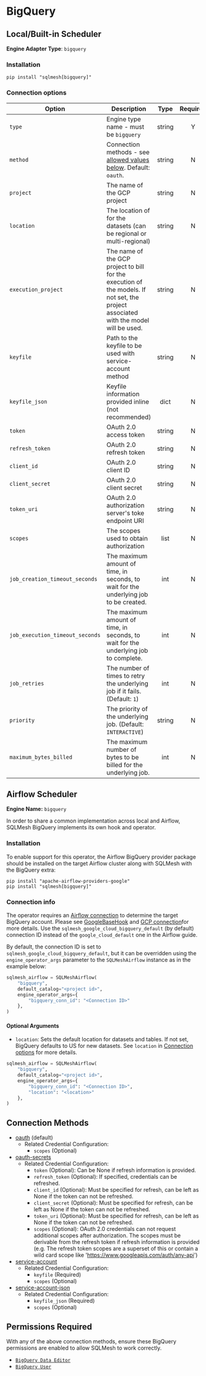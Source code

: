 # BigQuery

## Local/Built-in Scheduler

**Engine Adapter Type**: `bigquery`

### Installation
```
pip install "sqlmesh[bigquery]"
```

### Connection options

| Option                          | Description                                                                                                                          |  Type  | Required |
|---------------------------------|--------------------------------------------------------------------------------------------------------------------------------------|:------:|:--------:|
| `type`                          | Engine type name - must be `bigquery`                                                                                                | string |    Y     |
| `method`                        | Connection methods - see [allowed values below](#connection-methods). Default: `oauth`.                                              | string |    N     |
| `project`                       | The name of the GCP project                                                                                                          | string |    N     |
| `location`                      | The location of for the datasets (can be regional or multi-regional)                                                                 | string |    N     |
| `execution_project`             | The name of the GCP project to bill for the execution of the models. If not set, the project associated with the model will be used. | string |    N     |
| `keyfile`                       | Path to the keyfile to be used with service-account method                                                                           | string |    N     |
| `keyfile_json`                  | Keyfile information provided inline (not recommended)                                                                                |  dict  |    N     |
| `token`                         | OAuth 2.0 access token                                                                                                               | string |    N     |
| `refresh_token`                 | OAuth 2.0 refresh token                                                                                                              | string |    N     |
| `client_id`                     | OAuth 2.0 client ID                                                                                                                  | string |    N     |
| `client_secret`                 | OAuth 2.0 client secret                                                                                                              | string |    N     |
| `token_uri`                     | OAuth 2.0 authorization server's toke endpoint URI                                                                                   | string |    N     |
| `scopes`                        | The scopes used to obtain authorization                                                                                              |  list  |    N     |
| `job_creation_timeout_seconds`  | The maximum amount of time, in seconds, to wait for the underlying job to be created.                                                |  int   |    N     |
| `job_execution_timeout_seconds` | The maximum amount of time, in seconds, to wait for the underlying job to complete.                                                  |  int   |    N     |
| `job_retries`                   | The number of times to retry the underlying job if it fails. (Default: `1`)                                                          |  int   |    N     |
| `priority`                      | The priority of the underlying job. (Default: `INTERACTIVE`)                                                                         | string |    N     |
| `maximum_bytes_billed`          | The maximum number of bytes to be billed for the underlying job.                                                                     |  int   |    N     |

## Airflow Scheduler
**Engine Name:** `bigquery`

In order to share a common implementation across local and Airflow, SQLMesh BigQuery implements its own hook and operator.

### Installation

To enable support for this operator, the Airflow BigQuery provider package should be installed on the target Airflow cluster along with SQLMesh with the BigQuery extra:
```
pip install "apache-airflow-providers-google"
pip install "sqlmesh[bigquery]"
```

### Connection info

The operator requires an [Airflow connection](https://airflow.apache.org/docs/apache-airflow/stable/howto/connection.html) to determine the target BigQuery account. Please see [GoogleBaseHook](https://airflow.apache.org/docs/apache-airflow-providers-google/stable/_api/airflow/providers/google/common/hooks/base_google/index.html#airflow.providers.google.common.hooks.base_google.GoogleBaseHook) and [GCP connection](https://airflow.apache.org/docs/apache-airflow-providers-google/stable/connections/gcp.html)for more details. Use the `sqlmesh_google_cloud_bigquery_default` (by default) connection ID instead of the `google_cloud_default` one in the Airflow guide.

By default, the connection ID is set to `sqlmesh_google_cloud_bigquery_default`, but it can be overridden using the `engine_operator_args` parameter to the `SQLMeshAirflow` instance as in the example below:
```python linenums="1"
sqlmesh_airflow = SQLMeshAirflow(
    "bigquery",
    default_catalog="<project id>",
    engine_operator_args={
        "bigquery_conn_id": "<Connection ID>"
    },
)
```

#### Optional Arguments

* `location`: Sets the default location for datasets and tables. If not set, BigQuery defaults to US for new datasets. See `location` in [Connection options](#connection-options) for more details.

```python linenums="1"
sqlmesh_airflow = SQLMeshAirflow(
    "bigquery",
    default_catalog="<project id>",
    engine_operator_args={
        "bigquery_conn_id": "<Connection ID>",
        "location": "<location>"
    },
)
```

## Connection Methods
- [oauth](https://google-auth.readthedocs.io/en/master/reference/google.auth.html#google.auth.default) (default)
    - Related Credential Configuration:
        - `scopes` (Optional)
- [oauth-secrets](https://google-auth.readthedocs.io/en/stable/reference/google.oauth2.credentials.html)
    - Related Credential Configuration:
        - `token` (Optional): Can be None if refresh information is provided.
        - `refresh_token` (Optional): If specified, credentials can be refreshed.
        - `client_id` (Optional): Must be specified for refresh, can be left as None if the token can not be refreshed.
        - `client_secret` (Optional): Must be specified for refresh, can be left as None if the token can not be refreshed.
        - `token_uri` (Optional): Must be specified for refresh, can be left as None if the token can not be refreshed.
        - `scopes` (Optional): OAuth 2.0 credentials can not request additional scopes after authorization. The scopes must be derivable from the refresh token if refresh information is provided (e.g. The refresh token scopes are a superset of this or contain a wild card scope like 'https://www.googleapis.com/auth/any-api')
- [service-account](https://google-auth.readthedocs.io/en/master/reference/google.oauth2.service_account.html#google.oauth2.service_account.IDTokenCredentials.from_service_account_file)
    - Related Credential Configuration:
        - `keyfile` (Required)
        - `scopes` (Optional)
- [service-account-json](https://google-auth.readthedocs.io/en/master/reference/google.oauth2.service_account.html#google.oauth2.service_account.IDTokenCredentials.from_service_account_info)
    - Related Credential Configuration:
        - `keyfile_json` (Required)
        - `scopes` (Optional)

## Permissions Required
With any of the above connection methods, ensure these BigQuery permissions are enabled to allow SQLMesh to work correctly.
- [`BigQuery Data Editor`](https://cloud.google.com/bigquery/docs/access-control#bigquery.dataEditor)
- [`BigQuery User`](https://cloud.google.com/bigquery/docs/access-control#bigquery.user)

